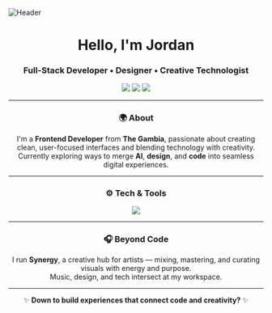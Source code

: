 ![Header](https://www.digitaladlectio.com/wp-content/uploads/2020/04/New-PNC-Animated-Banners.gif)

<h1 align="center">Hello, I'm Jordan</h1>
<h3 align="center">Full-Stack Developer • Designer • Creative Technologist</h3>

<p align="center">
  <a href="https://linkedin.com/in/jordanbernard007" target="_blank"><img src="https://img.shields.io/badge/LinkedIn-0077B5?style=flat&logo=linkedin&logoColor=white" /></a>
  <a href="https://github.com/Jedii007" target="_blank"><img src="https://img.shields.io/badge/GitHub-181717?style=flat&logo=github&logoColor=white" /></a>
  <a href="mailto:s.jordan.bernard@gmail.com"><img src="https://img.shields.io/badge/Email-D14836?style=flat&logo=gmail&logoColor=white" /></a>
</p>

---

<div align="center">

### 🌍 About  
I'm a **Frontend Developer** from **The Gambia**, passionate about creating clean, user-focused interfaces and blending technology with creativity.  
Currently exploring ways to merge **AI**, **design**, and **code** into seamless digital experiences.

---

### ⚙️ Tech & Tools  
<img src="https://skillicons.dev/icons?i=react,nextjs,typescript,tailwind,js,html,css,python,figma,git,vite,postman" />

---

### 🎧 Beyond Code  
I run **Synergy**, a creative hub for artists — mixing, mastering, and curating visuals with energy and purpose.  
Music, design, and tech intersect at my workspace.  

---

✨ **Down to build experiences that connect code and creativity?** ✨  

</div>
